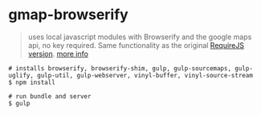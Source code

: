 # gmap-browserify

> uses local javascript modules with Browserify and the google maps api, no key required. Same functionality as the original [RequireJS version](../gmap-rjs). [more info](http://jimfrenette.com/2016/03/google-maps-api-with-browserify/ "Blog post")

```
# installs browserify, browserify-shim, gulp, gulp-sourcemaps, gulp-uglify, gulp-util, gulp-webserver, vinyl-buffer, vinyl-source-stream
$ npm install

# run bundle and server
$ gulp
```
